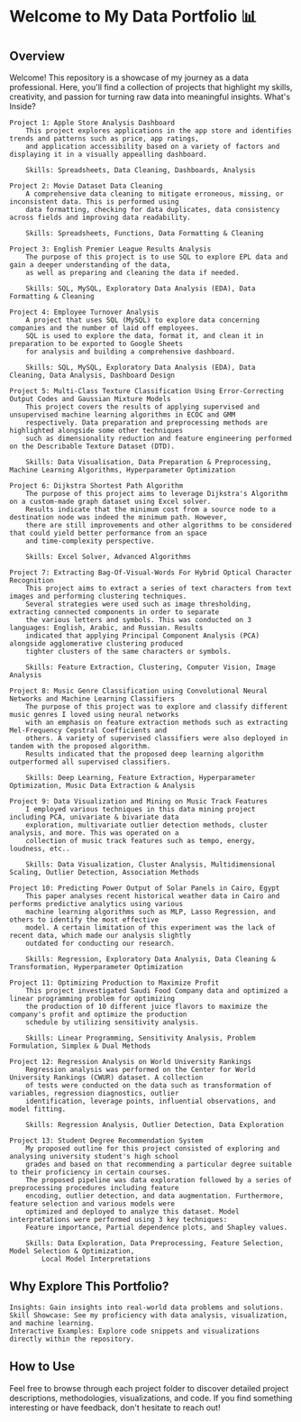 # Welcome to My Data Portfolio 📊
## Overview

Welcome! This repository is a showcase of my journey as a data professional. Here, you'll find a collection of projects that highlight my skills, creativity, and passion for turning raw data into meaningful insights.
What's Inside?

    Project 1: Apple Store Analysis Dashboard
        This project explores applications in the app store and identifies trends and patterns such as price, app ratings, 
        and application accessibility based on a variety of factors and displaying it in a visually appealling dashboard.
      
        Skills: Spreadsheets, Data Cleaning, Dashboards, Analysis

    Project 2: Movie Dataset Data Cleaning
        A comprehensive data cleaning to mitigate erroneous, missing, or inconsistent data. This is performed using
        data formatting, checking for data duplicates, data consistency across fields and improving data readability.
        
        Skills: Spreadsheets, Functions, Data Formatting & Cleaning

    Project 3: English Premier League Results Analysis
        The purpose of this project is to use SQL to explore EPL data and gain a deeper understanding of the data, 
        as well as preparing and cleaning the data if needed.
        
        Skills: SQL, MySQL, Exploratory Data Analysis (EDA), Data Formatting & Cleaning

    Project 4: Employee Turnover Analysis 
        A project that uses SQL (MySQL) to explore data concerning companies and the number of laid off employees. 
        SQL is used to explore the data, format it, and clean it in preparation to be exported to Google Sheets 
        for analysis and building a comprehensive dashboard.
        
        Skills: SQL, MySQL, Exploratory Data Analysis (EDA), Data Cleaning, Data Analysis, Dashboard Design

    Project 5: Multi-Class Texture Classification Using Error-Correcting Output Codes and Gaussian Mixture Models
        This project covers the results of applying supervised and unsupervised machine learning algorithms in ECOC and GMM 
        respectively. Data preparation and preprocessing methods are highlighted alongside some other techniques
        such as dimensionality reduction and feature engineering performed on the Describable Texture Dataset (DTD).

        Skills: Data Visualisation, Data Preparation & Preprocessing, Machine Learning Algorithms, Hyperparameter Optimization
        
    Project 6: Dijkstra Shortest Path Algorithm 
        The purpose of this project aims to leverage Dijkstra's Algorithm on a custom-made graph dataset using Excel solver. 
        Results indicate that the minimum cost from a source node to a destination node was indeed the minimum path. However,
        there are still improvements and other algorithms to be considered that could yield better performance from an space
        and time-complexity perspective.

        Skills: Excel Solver, Advanced Algorithms
        
    Project 7: Extracting Bag-Of-Visual-Words For Hybrid Optical Character Recognition 
        This project aims to extract a series of text characters from text images and performing clustering techniques. 
        Several strategies were used such as image thresholding, extracting connected components in order to separate 
        the various letters and symbols. This was conducted on 3 languages: English, Arabic, and Russian. Results 
        indicated that applying Principal Component Analysis (PCA) alongside agglomerative clustering produced
        tighter clusters of the same characters or symbols. 

        Skills: Feature Extraction, Clustering, Computer Vision, Image Analysis
        
    Project 8: Music Genre Classification using Convolutional Neural Networks and Machine Learning Classifiers
        The purpose of this project was to explore and classify different music genres I loved using neural networks
        with an emphasis on feature extraction methods such as extracting Mel-Frequency Cepstral Coefficients and 
        others. A variety of supervised classifiers were also deployed in tandem with the proposed algorithm. 
        Results indicated that the proposed deep learning algorithm outperformed all supervised classifiers.

        Skills: Deep Learning, Feature Extraction, Hyperparameter Optimization, Music Data Extraction & Analysis

    Project 9: Data Visualization and Mining on Music Track Features
        I employed various techniques in this data mining project including PCA, univariate & bivariate data 
        exploration, multivariate outlier detection methods, cluster analysis, and more. This was operated on a
        collection of music track features such as tempo, energy, loudness, etc..

        Skills: Data Visualization, Cluster Analysis, Multidimensional Scaling, Outlier Detection, Association Methods

    Project 10: Predicting Power Output of Solar Panels in Cairo, Egypt
        This paper analyses recent historical weather data in Cairo and performs predictive analytics using various
        machine learning algorithms such as MLP, Lasso Regression, and others to identify the most effective 
        model. A certain limitation of this experiment was the lack of recent data, which made our analysis slightly
        outdated for conducting our research.

        Skills: Regression, Exploratory Data Analysis, Data Cleaning & Transformation, Hyperparameter Optimization

    Project 11: Optimizing Production to Maximize Profit
        This project investigated Saudi Food Company data and optimized a linear programming problem for optimizing
        the production of 10 different juice flavors to maximize the company's profit and optimize the production 
        schedule by utilizing sensitivity analysis.

        Skills: Linear Programming, Sensitivity Analysis, Problem Formulation, Simplex & Dual Methods

    Project 12: Regression Analysis on World University Rankings
        Regression analysis was performed on the Center for World University Rankings (CWUR) dataset. A collection
        of tests were conducted on the data such as transformation of variables, regression diagnostics, outlier
        identification, leverage points, influential observations, and model fitting. 

        Skills: Regression Analysis, Outlier Detection, Data Exploration

    Project 13: Student Degree Recommendation System
        My proposed outline for this project consisted of exploring and analysing university student's high school
        grades and based on that recommending a particular degree suitable to their proficiency in certain courses.
        The proposed pipeline was data exploration followed by a series of preprocessing procedures including feature
        encoding, outlier detection, and data augmentation. Furthermore, feature selection and various models were
        optimized and deployed to analyze this dataset. Model interpretations were performed using 3 key techniques:
        Feature importance, Partial dependence plots, and Shapley values.

        Skills: Data Exploration, Data Preprocessing, Feature Selection, Model Selection & Optimization, 
            Local Model Interpretations

        


        
## Why Explore This Portfolio?

    Insights: Gain insights into real-world data problems and solutions.
    Skill Showcase: See my proficiency with data analysis, visualization, and machine learning.
    Interactive Examples: Explore code snippets and visualizations directly within the repository.

## How to Use

Feel free to browse through each project folder to discover detailed project descriptions, methodologies, visualizations, and code. If you find something interesting or have feedback, don't hesitate to reach out!
